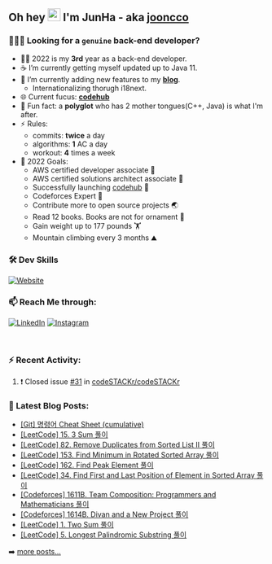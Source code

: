 ## Oh hey <img src="https://media.giphy.com/media/hvRJCLFzcasrR4ia7z/giphy.gif" width="25px"> I'm JunHa - aka [jooncco](https://jooncco.com/profile)

### 🙋🏼‍♂️ Looking for a `genuine` back-end developer?

- 🧑‍💻 2022 is my **3rd** year as a back-end developer.
- ☕️ I’m currently getting myself updated up to Java 11.
- 🌱 I’m currently adding new features to my **[blog](https://jooncco.com)**.
  - Internationalizing thorugh i18next.
- 🌐 Current fucus: **[codehub](https://github.com/jooncco/codehub)**
- 🤖 Fun fact: a **polyglot** who has 2 mother tongues(C++, Java) is what I'm after.
- ⚡️ Rules:
  -  commits: **twice** a day
  -  algorithms: **1** AC a day
  -  workout: **4** times a week
- 🥅 2022 Goals:
  - AWS certified developer associate 🏅
  - AWS certified solutions architect associate 🏅
  - Successfully launching [codehub](https://github.com/jooncco/codehub) 💯
  - Codeforces Expert 🦋
  - Contribute more to open source projects 🌏
  - Read 12 books. Books are not for ornament 📔
  - Gain weight up to 177 pounds 🏋️
  - Mountain climbing every 3 months ⛰

### 🛠 Dev Skills
[![Website](https://img.shields.io/website?up_color=blue&up_message=jooncco.com&down_color=red&down_message=jooncco.com&url=https://jooncco.com/profile)](https://jooncco.com/profile)

### 📫 Reach Me through:

[![LinkedIn](https://img.shields.io/badge/--linkedin?label=LinkedIn&logo=LinkedIn&style=social)](https://www.linkedin.com/in/jooncco) [![Instagram](https://img.shields.io/badge/--instagram?label=Instagram&logo=Instagram&style=social)](https://instagram.com/jooncco)

<br />

### ⚡ Recent Activity:

<!--START_SECTION:activity-->
1. ❗️ Closed issue [#31](https://github.com/codeSTACKr/codeSTACKr/issues/31) in [codeSTACKr/codeSTACKr](https://github.com/codeSTACKr/codeSTACKr)
<!--END_SECTION:activity-->

### 📕 Latest Blog Posts:

<!-- BLOG-POST-LIST:START -->
- [[Git] 명령어 Cheat Sheet &lpar;cumulative&rpar;](https://jooncco.com/git/git-command-archive/)
- [[LeetCode] 15. 3 Sum 풀이](https://jooncco.com/leetcode-15/)
- [[LeetCode] 82. Remove Duplicates from Sorted List II 풀이](https://jooncco.com/leetcode-82/)
- [[LeetCode] 153. Find Minimum in Rotated Sorted Array 풀이](https://jooncco.com/leetcode-153/)
- [[LeetCode] 162. Find Peak Element 풀이](https://jooncco.com/leetcode-162/)
- [[LeetCode] 34. Find First and Last Position of Element in Sorted Array 풀이](https://jooncco.com/leetcode-34/)
- [[Codeforces] 1611B. Team Composition: Programmers and Mathematicians 풀이](https://jooncco.com/codeforces-1611B/)
- [[Codeforces] 1614B. Divan and a New Project 풀이](https://jooncco.com/codeforces-1614B/)
- [[LeetCode] 1. Two Sum 풀이](https://jooncco.com/leetcode-1/)
- [[LeetCode] 5. Longest Palindromic Substring 풀이](https://jooncco.com/leetcode-5/)
<!-- BLOG-POST-LIST:END -->

➡️ [more posts...](https://jooncco.com)
